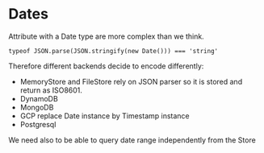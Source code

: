 # Dates

Attribute with a Date type are more complex than we think.

`typeof JSON.parse(JSON.stringify(new Date())) === 'string'`

Therefore different backends decide to encode differently:

- MemoryStore and FileStore rely on JSON parser so it is stored and return as ISO8601.
- DynamoDB
- MongoDB
- GCP replace Date instance by Timestamp instance
- Postgresql

We need also to be able to query date range independently from the Store
